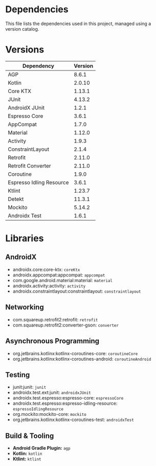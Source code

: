 # Dependencies

This file lists the dependencies used in this project, managed using a version catalog.

# Versions

| Dependency               | Version |
|--------------------------|---------|
| AGP                      | 8.6.1   |
| Kotlin                   | 2.0.10  |
| Core KTX                 | 1.13.1  |
| JUnit                    | 4.13.2  |
| AndroidX JUnit           | 1.2.1   |
| Espresso Core            | 3.6.1   |
| AppCompat                | 1.7.0   |
| Material                 | 1.12.0  |
| Activity                 | 1.9.3   |
| ConstraintLayout         | 2.1.4   |
| Retrofit                 | 2.11.0  |
| Retrofit Converter       | 2.11.0  |
| Coroutine                | 1.9.0   |
| Espresso Idling Resource | 3.6.1   |
| Ktlint                   | 1.23.7  |
| Detekt                   | 11.3.1  |
| Mockito                  | 5.14.2  |
| Androidx Test            | 1.6.1   |


# Libraries

## AndroidX

* androidx.core:core-ktx: `coreKtx`
* androidx.appcompat:appcompat: `appcompat`
* com.google.android.material:material: `material`
* androidx.activity:activity: `activity`
* androidx.constraintlayout:constraintlayout: `constraintlayout`


## Networking

* com.squareup.retrofit2:retrofit: `retrofit`
* com.squareup.retrofit2:converter-gson: `converter`

## Asynchronous Programming

* org.jetbrains.kotlinx:kotlinx-coroutines-core: `coroutineCore`
* org.jetbrains.kotlinx:kotlinx-coroutines-android: `coroutineAndroid`

## Testing

* junit:junit: `junit`
* androidx.test.ext:junit: `androidxJUnit`
* androidx.test.espresso:espresso-core: `espressoCore`
* androidx.test.espresso:espresso-idling-resource: `espressoIdlingResource`
* org.mockito:mockito-core: `mockito`
* org.jetbrains.kotlinx:kotlinx-coroutines-test: `androidxTest`
  


## Build & Tooling

* **Android Gradle Plugin:** `agp`
* **Kotlin:** `kotlin`
* **Ktlint:** `ktlint`